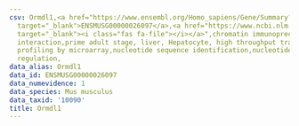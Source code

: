 ```yaml
---
csv: Ormdl1,<a href="https://www.ensembl.org/Homo_sapiens/Gene/Summary?db=core;g=ENSMUSG00000026097"
  target="_blank">ENSMUSG00000026097</a>,<a href="https://www.ncbi.nlm.nih.gov/pubmed/23834426"
  target="_blank"><i class="fas fa-file"></i></a>",chromatin immunoprecipitation assay,direct
  interaction,prime adult stage, liver, Hepatocyte, high throughput transcription
  profiling by microarray,nucleotide sequence identification,nucleotide sequence identification,transcriptional
  regulation,
data_alias: Ormdl1
data_id: ENSMUSG00000026097
data_numevidence: 1
data_species: Mus musculus
data_taxid: '10090'
title: Ormdl1
---
```

